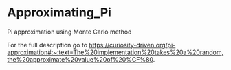 # Approximating_Pi
Pi approximation using Monte Carlo method

For the full description go to 
https://curiosity-driven.org/pi-approximation#:~:text=The%20implementation%20takes%20a%20random,the%20approximate%20value%20of%20%CF%80.
